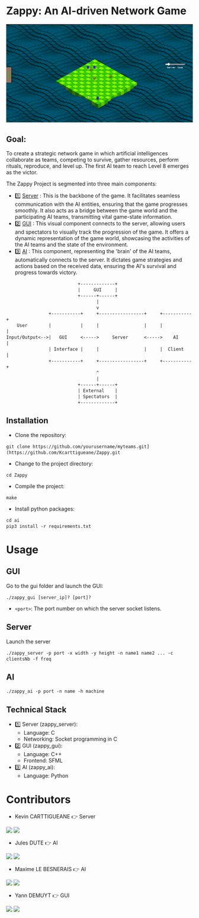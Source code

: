 # Zappy: An AI-driven Network Game
<div align="center">
    <img src="docs/game_screenshot.png" alt="Logo">
</div>

Goal:
-----

To create a strategic network game in which artificial intelligences collaborate as teams, competing to survive, gather resources, perform rituals, reproduce, and level up. The first AI team to reach Level 8 emerges as the victor.

The Zappy Project is segmented into three main components:

- 1️⃣ [Server](#server) : This is the backbone of the game. It facilitates seamless communication with the AI entities, ensuring that the game progresses smoothly. It also acts as a bridge between the game world and the participating AI teams, transmitting vital game-state information.
- 2️⃣ [GUI](#gui) : This visual component connects to the server, allowing users and spectators to visually track the progression of the game. It offers a dynamic representation of the game world, showcasing the activities of the AI teams and the state of the environment.
- 3️⃣ [AI](#ai) : This component, representing the 'brain' of the AI teams, automatically connects to the server. It dictates game strategies and actions based on the received data, ensuring the AI's survival and progress towards victory.

```
                           +-------------+
                           |     GUI     |
                           +------+------+
                                  |
                                  v
                +-----------+     +-----------------+     +-----------+
    User        |           |     |                 |     |           |
Input/Output<-->|   GUI     <----->     Server      <----->    AI     |
                | Interface |     |                 |     |  Client   |
                +-----------+     +-----------------+     +-----------+
                                  ^
                                  |
                           +------+------+
                           | External    |
                           | Spectators  |
                           +-------------+
```

## Installation

- Clone the repository:

```shell
git clone https://github.com/yourusername/myteams.git](https://github.com/Kcarttigueane/Zappy.git
```

- Change to the project directory:

```shell
cd Zappy
```

- Compile the project:

```shell
make
```

- Install python packages:

```shell
cd ai
pip3 install -r requirements.txt
```

# Usage

## GUI

Go to the gui folder and launch the GUI:

```shell
./zappy_gui [server_ip]? [port]?
```

- `<port>`: The port number on which the server socket listens.

## Server

Launch the server

```
./zappy_server -p port -x width -y height -n name1 name2 ... -c clientsNb -f freq
```

## AI

```
./zappy_ai -p port -n name -h machine
```

## Technical Stack

<!--ts-->

- 1️⃣ Server (zappy_server):
  - Language: C
  - Networking: Socket programming in C
- 2️⃣ GUI (zappy_gui):
  - Language: C++
  - Frontend: SFML
- 3️⃣ AI (zappy_ai):
  -  Language: Python
<!--te-->

# Contributors

- Kevin CARTTIGUEANE 👉 Server

<a href="https://www.linkedin.com/in/kevin-carttigueane-4798a9227/"><img src="https://img.shields.io/badge/LinkedIn-0077B5?style=for-the-badge&logo=linkedin&logoColor=white"></a>
<a href="https://github.com/Kcarttigueane"><img src="https://img.shields.io/badge/GitHub-100000?style=for-the-badge&logo=github&logoColor=white"></a>

- Jules DUTE 👉 AI

<a href="https://www.linkedin.com/in/jules-dutel/"><img src="https://img.shields.io/badge/LinkedIn-0077B5?style=for-the-badge&logo=linkedin&logoColor=white"></a>
<a href="https://github.com/jvlxz"><img src="https://img.shields.io/badge/GitHub-100000?style=for-the-badge&logo=github&logoColor=white"></a>

- Maxime LE BESNERAIS 👉 AI

<a href="https://www.linkedin.com/in/mlebes/"><img src="https://img.shields.io/badge/LinkedIn-0077B5?style=for-the-badge&logo=linkedin&logoColor=white"></a>
<a href="https://github.com/MaximeLeBesnerais"><img src="https://img.shields.io/badge/GitHub-100000?style=for-the-badge&logo=github&logoColor=white"></a>

- Yann DEMUYT 👉 GUI

<a href="https://www.linkedin.com/in/yann-demuyt-4b890a96/"><img src="https://img.shields.io/badge/LinkedIn-0077B5?style=for-the-badge&logo=linkedin&logoColor=white"></a>
<a href="https://github.com/demisIsTired"><img src="https://img.shields.io/badge/GitHub-100000?style=for-the-badge&logo=github&logoColor=white"></a>
